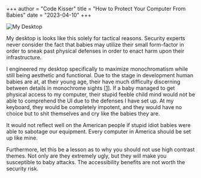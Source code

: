 +++
author = "Code Kisser"
title = "How to Protect Your Computer From Babies"
date = "2023-04-10"
+++

![My Desktop](/images/posts/protect-against-babies/dtop.png)

My desktop is looks like this solely for tactical reasons. Security experts
never consider the fact that babies may utilize their small form-factor in order
to sneak past physical defenses in order to enact harm upon their
infrastructure.

I engineered my desktop specifically to maximize monochromatism while still
being aesthetic and functional. Due to the stage in development human babies are
at, at their young age, their have much difficulty discerning between details in
monochrome sights
[[1](https://www.wired.com/story/instagram-aesthetic-moms-kids-development/)].
If a baby managed to get physical access to my computer, their stupid feeble
child mind would not be able to comprehend the UI due to the defenses I have set
up. At my keyboard, they would be completely impotent, and they would have no
choice but to shit themselves and cry like the babies they are.

It would not reflect well on the American people if stupid idiot babies were
able to sabotage our equipment. Every computer in America should be set up like
mine.

Furthermore, let this be a lesson as to why you should not use high contrast
themes. Not only are they extremely ugly, but they will make you susceptible to
baby attacks. The accessibility benefits are not worth the security risk.

